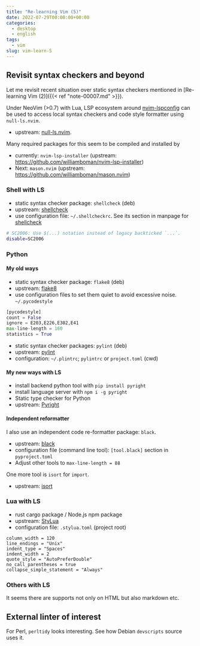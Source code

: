 ```yaml
---
title: "Re-learning Vim (5)"
date: 2022-07-29T00:00:00+00:00
categories:
  - desktop
  - english
tags:
  - vim
slug: vim-learn-5
---
```


## Revisit syntax checkers and beyond

Let me revisit recent situation over static syntax checkers mentioned in
[Re-learning Vim (2)]({{< ref "note-00007.md" >}}).

Under NeoVim (>0.7) with Lua, LSP ecosystem around
[nvim-lspconfig](https://github.com/neovim/nvim-lspconfig) can be used to
access local syntax checkers and code style formatter using `null-ls.nvim`.

  * upstream: [null-ls.nvim](https://github.com/jose-elias-alvarez/null-ls.nvim).

Many required packages for this seem to be compiled and installed by
  * currently: `nvim-lsp-installer` (upstream: https://github.com/williamboman/nvim-lsp-installer)
  * Next:      `mason.nvim` (upstream: https://github.com/williamboman/mason.nvim)

### Shell with LS

  * static syntax checker package: `shellcheck` (deb)
  * upstream: [shellcheck](https://github.com/koalaman/shellcheck)
  * use configuration file: `~/.shellcheckrc`.  See its section in manpage for
    [shellcheck](https://github.com/koalaman/shellcheck/blob/master/shellcheck.1.md#rc-files)

```sh
# SC2006: Use $(...) notation instead of legacy backticked `...`.
disable=SC2006
```

### Python

#### My old ways

  * static syntax checker package: `flake8` (deb)
  * upstream: [flake8](https://github.com/PyCQA/flake8)
  * use configuration files to set them quiet to avoid excessive noise. `~/.pycodestyle`
```python
[pycodestyle]
count = False
ignore = E203,E226,E302,E41
max-line-length = 160
statistics = True
```

  * static syntax checker packages: `pylint` (deb)
  * upstream: [pylint](https://github.com/PyCQA/pylint)
  * configuration: `~/.plintrc`; `pylintrc` or `project.toml` (cwd)

#### My new ways with LS

  * install backend python tool with `pip install pyright`
  * install language server with `npm i -g pyright`
  * Static type checker for Python
  * upstream: [Pyright](https://github.com/microsoft/pyright)

#### Independent reformatter

I also use an independent code re-formatter package: `black`.

  * upstream: [black](https://github.com/psf/black)
  * configuration file (command line tool): `[tool.black]` section in `pyproject.toml`
  * Adjust other tools to `max-line-length = 88`

One more tool is `isort` for `import`.

  * upstream: [isort](https://github.com/PyCQA/isort)

### Lua with LS

  * rust cargo package / Node.js npm package
  * upstream: [StyLua](https://github.com/JohnnyMorganz/StyLua)
  * configuration file: `.stylua.toml` (project root)
```shell
column_width = 120
line_endings = "Unix"
indent_type = "Spaces"
indent_width = 2
quote_style = "AutoPreferDouble"
no_call_parentheses = true
collapse_simple_statement = "Always"
```

### Others with LS

It seems there are supports not only on HTML but also markdown etc.

## External linter of interest

For Perl, `perltidy` looks interesting.  See how Debian `devscripts` source uses it.

<!-- vim: set sw=4 sts=4 ai si et tw=79 ft=markdown: -->

